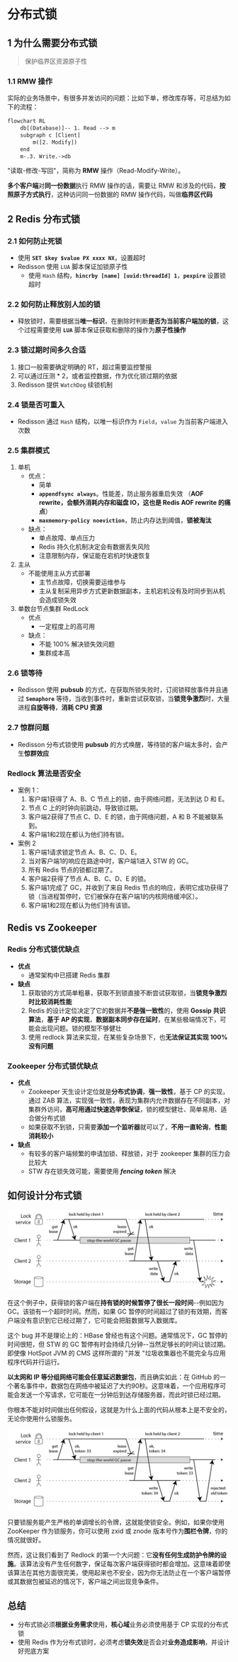 # 分布式锁

## 1 为什么需要分布式锁

> 保护临界区资源原子性

### 1.1 RMW 操作

 实际的业务场景中，有很多并发访问的问题：比如下单，修改库存等，可总结为如下的流程：
 
```mermaid
flowchart RL
    db[(Database)]-- 1. Read --> m
    subgraph c [Client]
        m([2. Modify])
    end
    m-.3. Write.->db
```

"读取-修改-写回"，简称为 **RMW** 操作（Read-Modify-Write）。 

**多个客户端**对**同一份数据**执行 RMW 操作的话，需要让 RMW 和涉及的代码，**按照原子方式执行**，这种访问同一份数据的 RMW 操作代码，叫做**临界区代码**


## 2 Redis 分布式锁

### 2.1 如何防止死锁

- 使用 **`SET $key $value PX xxxx NX`**，设置超时
- Redisson 使用 `LUA` 脚本保证加锁原子性
    - 使用 `Hash` 结构，**`hincrby [name] [uuid:threadId] 1`**，**`pexpire`** 设置锁超时

### 2.2 如何防止释放别人加的锁

- 释放锁时，需要根据当**唯一标识**，在删除时判断**是否为当前客户端加的锁**，这个过程需要使用 **`LUA`** 脚本保证获取和删除的操作为**原子性操作**

### 2.3 锁过期时间多久合适

1. 接口一般需要确定明确的 RT，超过需要监控警报
2. 可以通过压测 \* 2，或者监控数据，作为优化锁过期的依据
3. Redisson 提供 `WatchDog` 续锁机制

### 2.4 锁是否可重入

- Redisson 通过 `Hash` 结构，以唯一标识作为 `Field`，`value` 为当前客户端进入次数

### 2.5 集群模式

1. 单机
    - 优点：
        - 简单
        - **`appendfsync always`**。性能差，防止服务器重启失效 （**AOF rewrite，会额外消耗内存和磁盘 IO，这也是 Redis AOF rewrite 的痛点**）
        - **`maxmemory-policy noeviction`**，防止内存达到阈值，**锁被淘汰**
    - 缺点：
        - 单点故障、单点压力
        - Redis 持久化机制决定会有数据丢失风险
        - 注意限制内存，保证能在宕机时快速恢复
2. 主从
    - 不能使用主从方式部署
        - 主节点故障，切换需要运维参与
        - 主从复制采用异步方式更新数据副本，主机宕机没有及时同步到从机会造成锁失效
4. 单数台节点集群 RedLock
    - 优点
        - 一定程度上的高可用
    - 缺点：
        - 不能 100% 解决锁失效问题
        - 集群成本高


### 2.6 锁等待

- Redisson 使用 **pubsub** 的方式，在获取所锁失败时，订阅锁释放事件并且通过 **`Semaphore`** 等待，当收到事件时，重新尝试获取锁，当**锁竞争激烈**时，大量进程**自旋等待**，**消耗 CPU 资源**

### 2.7 惊群问题

- Redisson 分布式锁使用 **pubsub** 的方式唤醒，等待锁的客户端太多时，会产生**惊群效应**

### Redlock 算法是否安全

- 案例 1：
     1. 客户端1获得了 A、B、C 节点上的锁，由于网络问题，无法到达 D 和 E。 
     2. 节点 C 上的时钟向前跳动，导致锁过期。 
     3. 客户端2获得了节点 C、D、E 的锁，由于网络问题，A 和 B 不能被联系到。 
     4. 客户端1和2现在都认为他们持有锁。
- 案例 2
    1. 客户端1请求锁定节点 A、B、C、D、E。 
    2. 当对客户端1的响应在路途中时，客户端1进入 STW 的 GC。 
    3. 所有 Redis 节点的锁都过期了。 
    4. 客户端2获得了节点 A、B、C、D、E 的锁。 
    5. 客户端1完成了 GC，并收到了来自 Redis 节点的响应，表明它成功获得了锁（当进程暂停时，它们被保存在客户端1的内核网络缓冲区）。 
    6. 客户端1和2现在都认为他们持有该锁。

## Redis vs Zookeeper

### Redis 分布式锁优缺点

- **优点**
    - 通常架构中已搭建 Redis 集群
- **缺点**
    1. 获取锁的方式简单粗暴，获取不到锁直接不断尝试获取锁，当**锁竞争激烈时比较消耗性能**
    2. Redis 的设计定位决定了它的数据并**不是强一致性**的，使用 **Gossip 共识算法**，**基于 AP 的实现**，**数据副本同步存在延时**，在某些极端情况下，可能会出现问题。锁的模型不够健壮
    3. 使用 redlock 算法来实现，在某些复杂场景下，也**无法保证其实现 100%没有问题**

### Zookeeper 分布式锁优缺点

- **优点**
    - Zookeeper 天生设计定位就是**分布式协调**，**强一致性**，基于 CP 的实现，通过 ZAB 算法，实现强一致性，表现为集群内允许数据存在不同副本，对集群外访问，**高可用通过快速选举恢保证**，锁的模型健壮、简单易用、适合做分布式锁
    - 如果获取不到锁，只需要**添加一个监听器**就可以了，**不用一直轮询**，**性能消耗较小**
- **缺点**
    - 有较多的客户端频繁的申请加锁、释放锁，对于 zookeeper 集群的压力会比较大
    - STW 存在锁失效可能，需要使用 ***fencing token*** 解决


## 如何设计分布式锁

![unsafe-lock](images/unsafe-lock.png)

在这个例子中，获得锁的客户端在**持有锁的时候暂停了很长一段时间**--例如因为 GC。该锁有一个超时时间。然而，如果 GC 暂停的时间超过了锁的有效期，而客户端没有意识到它已经过期了，它可能会把脏数据写入数据库。

这个 bug 并不是理论上的：HBase 曾经也有这个问题。通常情况下，GC 暂停的时间很短，但 STW 的 GC 暂停有时会持续几分钟--当然足够长的时间让锁过期。即使像 HotSpot JVM 的 CMS 这样所谓的 "并发 "垃圾收集器也不能完全与应用程序代码并行运行。

**以太网和 IP 等分组网络可能会任意延迟数据包**，而且确实如此：在 GitHub 的一个著名事件中，数据包在网络中被延迟了大约90秒。这意味着，一个应用程序可能会发送一个写请求，它可能在一分钟后到达存储服务器，而此时锁已经过期。

你根本不能对时间做出任何假设，这就是为什么上面的代码从根本上是不安全的，无论你使用什么锁服务。

![fencing-tokens](images/fencing-tokens.png)

只要锁服务能产生严格的单调增长的令牌，这就能使锁安全。例如，如果你使用 ZooKeeper 作为锁服务，你可以使用 zxid 或 znode 版本号作为**围栏令牌**，你的情况就很好。

然而，这让我们看到了 Redlock 的第一个大问题：它**没有任何生成防护令牌的设施**。该算法没有产生任何数字，保证每次客户端获得锁时都会增加。这意味着即使该算法在其他方面很完美，使用起来也不安全，因为你无法防止在一个客户端暂停或其数据包被延迟的情况下，客户端之间出现竞争条件。

## 总结

- 分布式锁必须**根据业务需求**使用，**核心域**业务必须使用基于 CP 实现的分布式锁
- 使用 Redis 作为分布式锁时，必须考虑**锁失效**是否会对**业务造成影响**，并设计好兜底方案